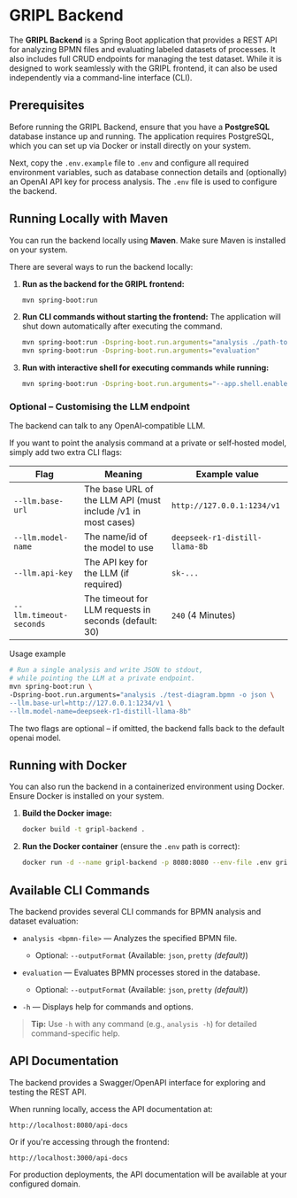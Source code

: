 # GRIPL Backend

The **GRIPL Backend** is a Spring Boot application that provides a REST API for analyzing BPMN files and evaluating labeled datasets of processes. It also includes full CRUD endpoints for managing the test dataset. While it is designed to work seamlessly with the GRIPL frontend, it can also be used independently via a command-line interface (CLI).

## Prerequisites

Before running the GRIPL Backend, ensure that you have a **PostgreSQL** database instance up and running. The application requires PostgreSQL, which you can set up via Docker or install directly on your system.

Next, copy the `.env.example` file to `.env` and configure all required environment variables, such as database connection details and (optionally) an OpenAI API key for process analysis. The `.env` file is used to configure the backend.

## Running Locally with Maven

You can run the backend locally using **Maven**. Make sure Maven is installed on your system.

There are several ways to run the backend locally:

1. **Run as the backend for the GRIPL frontend:**

   ```bash
   mvn spring-boot:run
   ```

2. **Run CLI commands without starting the frontend:**
   The application will shut down automatically after executing the command.

   ```bash
   mvn spring-boot:run -Dspring-boot.run.arguments="analysis ./path-to-bpmn-file.bpmn --output json"
   mvn spring-boot:run -Dspring-boot.run.arguments="evaluation"
   ```

3. **Run with interactive shell for executing commands while running:**

   ```bash
   mvn spring-boot:run -Dspring-boot.run.arguments="--app.shell.enabled=true"
   ```
   
### Optional – Customising the LLM endpoint

The backend can talk to any OpenAI‑compatible LLM.

If you want to point the analysis command at a private or self‑hosted model, simply add two extra CLI flags:

| Flag	           | Meaning                                                      | Example value                  |
|-----------------|--------------------------------------------------------------|--------------------------------|
| `--llm.base-url` | The base URL of the LLM API (must include /v1 in most cases) | `http://127.0.0.1:1234/v1`     |
| `--llm.model-name` | The name/id of the model to use | `deepseek-r1-distill-llama-8b` |
| `--llm.api-key` | The API key for the LLM (if required) | `sk-...`                       |
| `--llm.timeout-seconds` | The timeout for LLM requests in seconds (default: 30) | `240` (4 Minutes)              |

Usage example

```bash
# Run a single analysis and write JSON to stdout,
# while pointing the LLM at a private endpoint.
mvn spring-boot:run \
-Dspring-boot.run.arguments="analysis ./test-diagram.bpmn -o json \
--llm.base-url=http://127.0.0.1:1234/v1 \
--llm.model-name=deepseek-r1-distill-llama-8b"
```

The two flags are optional – if omitted, the backend falls back to the default openai model.

## Running with Docker

You can also run the backend in a containerized environment using Docker. Ensure Docker is installed on your system.

1. **Build the Docker image:**

   ```bash
   docker build -t gripl-backend .
   ```

2. **Run the Docker container** (ensure the `.env` path is correct):

   ```bash
   docker run -d --name gripl-backend -p 8080:8080 --env-file .env gripl-backend
   ```

## Available CLI Commands

The backend provides several CLI commands for BPMN analysis and dataset evaluation:

* `analysis <bpmn-file>` — Analyzes the specified BPMN file.

   * Optional: `--outputFormat` (Available: `json`, `pretty` *(default)*)
* `evaluation` — Evaluates BPMN processes stored in the database.

   * Optional: `--outputFormat` (Available: `json`, `pretty` *(default)*)
* `-h` — Displays help for commands and options.

> **Tip:** Use `-h` with any command (e.g., `analysis -h`) for detailed command-specific help.

## API Documentation

The backend provides a Swagger/OpenAPI interface for exploring and testing the REST API.

When running locally, access the API documentation at:

```
http://localhost:8080/api-docs
```

Or if you're accessing through the frontend:

```
http://localhost:3000/api-docs
```

For production deployments, the API documentation will be available at your configured domain.
